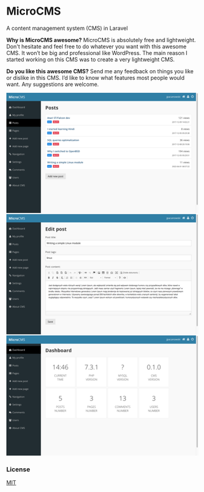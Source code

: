 # MicroCMS
A content management system (CMS) in Laravel

**Why is MicroCMS awesome?** MicroCMS is absolutely free and lightweight. Don't hesitate and feel free to do whatever you want with this awesome CMS. It won’t be big and professional like WordPress. The main reason I started working on this CMS was to create a very lightweight CMS.

**Do you like this awesome CMS?** Send me any feedback on things you like or dislike in this CMS. I’d like to know what features most people would want. Any suggestions are welcome.

![](screenshots/2022-06-01_14.45.16.png)
![](screenshots/2022-06-01_14.45.46.png)
![](screenshots/2022-06-01_14.46.01.png)

### License
[MIT](https://mit-license.org/)
